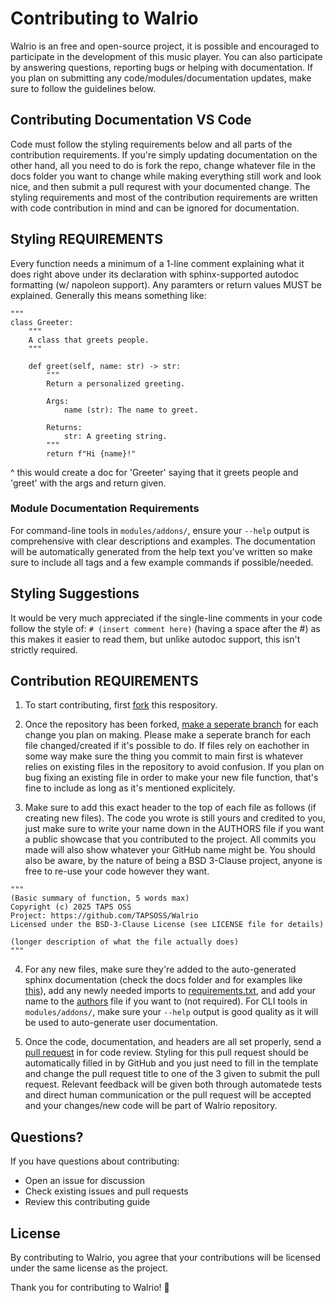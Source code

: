 # Contributing to Walrio
Walrio is an free and open-source project, it is possible and encouraged to participate in the development of this music player. You can also participate by answering questions, reporting bugs or helping with documentation. If you plan on submitting any code/modules/documentation updates, make sure to follow the guidelines below.

## Contributing Documentation VS Code
Code must follow the styling requirements below and all parts of the contribution requirements. If you're simply updating documentation on the other hand, all you need to do is fork the repo, change whatever file in the docs folder you want to change while making everything still work and look nice, and then submit a pull requrest with your documented change. The styling requirements and most of the contribution requirements are written with code contribution in mind and can be ignored for documentation.

## Styling REQUIREMENTS
Every function needs a minimum of a 1-line comment explaining what it does right above under its declaration with sphinx-supported autodoc formatting (w/ napoleon support). Any paramters or return values MUST be explained. Generally this means something like:
```
"""
class Greeter:
    """
    A class that greets people.
    """

    def greet(self, name: str) -> str:
        """
        Return a personalized greeting.

        Args:
            name (str): The name to greet.

        Returns:
            str: A greeting string.
        """
        return f"Hi {name}!"
```
^ this would create a doc for 'Greeter' saying that it greets people and 'greet' with the args and return given.

### Module Documentation Requirements
For command-line tools in `modules/addons/`, ensure your `--help` output is comprehensive with clear descriptions and examples. The documentation will be automatically generated from the help text you've written so make sure to include all tags and a few example commands if possible/needed.

## Styling Suggestions
It would be very much appreciated if the single-line comments in your code follow the style of: ```# (insert comment here)``` (having a space after the #)
as this makes it easier to read them, but unlike autodoc support, this isn't strictly required.

## Contribution REQUIREMENTS
1. To start contributing, first [fork](https://docs.github.com/en/pull-requests/collaborating-with-pull-requests/working-with-forks/fork-a-repo) this respository.

2. Once the repository has been forked, [make a seperate branch](https://docs.github.com/en/pull-requests/collaborating-with-pull-requests/proposing-changes-to-your-work-with-pull-requests/creating-and-deleting-branches-within-your-repository) for each change you plan on making. Please make a seperate branch for each file changed/created if it's possible to do. If files rely on eachother in some way make sure the thing you commit to main first is whatever relies on existing files in the repository to avoid confusion. If you plan on bug fixing an existing file in order to make your new file function, that's fine to include as long as it's mentioned explicitely.

3. Make sure to add this exact header to the top of each file as follows (if creating new files). The code you wrote is still yours and credited to you, just make sure to write your name down in the AUTHORS file if you want a public showcase that you contributed to the project. All commits you made will also show whatever your GitHub name might be. You should also be aware, by the nature of being a BSD 3-Clause project, anyone is free to re-use your code however they want.
```
"""
(Basic summary of function, 5 words max)
Copyright (c) 2025 TAPS OSS
Project: https://github.com/TAPSOSS/Walrio
Licensed under the BSD-3-Clause License (see LICENSE file for details)

(longer description of what the file actually does)
"""
```

4. For any new files, make sure they're added to the auto-generated sphinx documentation (check the docs folder and for examples like [this](/docs/source/api/player.rst)), add any newly needed imports to [requirements.txt](requirements.txt), and add your name to the [authors](AUTHORS) file if you want to (not required). For CLI tools in `modules/addons/`, make sure your `--help` output is good quality as it will be used to auto-generate user documentation.

5. Once the code, documentation, and headers are all set properly, send a [pull request](https://docs.github.com/en/pull-requests/collaborating-with-pull-requests/proposing-changes-to-your-work-with-pull-requests/creating-a-pull-request) in for code review. Styling for this pull request should be automatically filled in by GitHub and you just need to fill in the template and change the pull request title to one of the 3 given to submit the pull request. Relevant feedback will be given both through automatede tests and direct human communication or the pull request will be accepted and your changes/new code will be part of Walrio repository.

## Questions?

If you have questions about contributing:
- Open an issue for discussion
- Check existing issues and pull requests
- Review this contributing guide

## License

By contributing to Walrio, you agree that your contributions will be licensed under the same license as the project.

Thank you for contributing to Walrio! 🎵